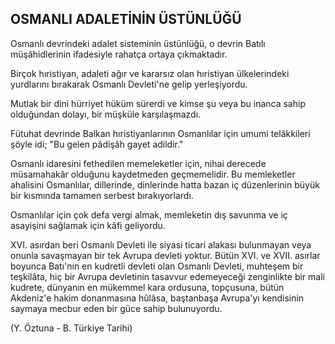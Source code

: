 ## OSMANLI ADALETİNİN ÜSTÜNLÜĞÜ

Osmanlı devrindeki adalet sisteminin üstünlüğü, o devrin Batılı müşâhidlerinin ifadesiyle rahatça ortaya çıkmaktadır.

Birçok hıristiyan, adaleti ağır ve kararsız olan hıristiyan ülkelerindeki yurdlarını bırakarak Osmanlı Devleti'ne gelip yerleşiyordu.

Mutlak bir dini hürriyet hüküm sürerdi ve kimse şu veya bu inanca sahip olduğundan dolayı, bir müşküle karşılaşmazdı.

Fütuhat devrinde Balkan hıristiyanlarının Osman­lılar için umumi telâkkileri şöyle idi; "Bu gelen pâdişâh gayet adildir."

Osmanlı idaresini fethedilen memeleketler için, nihai derecede müsamahakâr olduğunu kaydetmeden geç­memelidir. Bu memleketler ahalisini Osmanlılar, dillerinde, dinlerinde hatta bazan iç düzenlerinin büyük bir kısmında tamamen serbest bırakıyorlardı.

Osmanlılar için çok defa vergi almak, memleketin dış savunma ve iç asayişini sağlamak için kâfi geliyordu.

XVI. asırdan beri Osmanlı Devleti ile siyasi ticari ala­kası bulunmayan veya onunla savaşmayan bir tek Av­rupa devleti yoktur. Bütün XVI. ve XVII. asırlar boyun­ca Batı'nın en kudretli devleti olan Osmanlı Devleti, muhteşem bir teşkilâta, hiç bir Avrupa devletinin tasavvur edemeyeceği zenginlikte bir mali kudrete, dünya­nın en mükemmel kara ordusuna, topçusuna, bütün Akdeniz'e hakim donanmasına hûlâsa, baştanbaşa Av­rupa'yı kendisinin saymaya mecbur eden bir güce sahip bulunuyordu.

(Y. Öztuna - B. Türkiye Tarihi)
